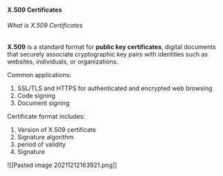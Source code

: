 #### X.509 Certificates
###### What is X.509 Certificates
**X.509** is a standard format for **public key certificates**, digital documents that securely associate cryptographic key pairs with identities such as websites, individuals, or organizations.

Common applications:
1. SSL/TLS and HTTPS for authenticated and encrypted web browsing
2. Code signing
3. Document signing

Certificate format includes:
1. Version of X.509 certificate
2. Signature algorithm
3. period of validity
4. Signature

![[Pasted image 20211212163921.png]]

